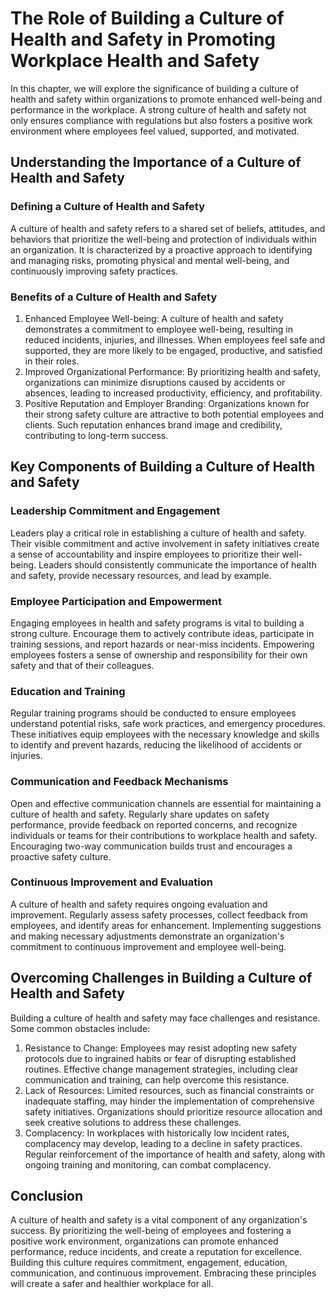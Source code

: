 The Role of Building a Culture of Health and Safety in Promoting Workplace Health and Safety
================================================================================================================================================

In this chapter, we will explore the significance of building a culture of health and safety within organizations to promote enhanced well-being and performance in the workplace. A strong culture of health and safety not only ensures compliance with regulations but also fosters a positive work environment where employees feel valued, supported, and motivated.

Understanding the Importance of a Culture of Health and Safety
--------------------------------------------------------------

### Defining a Culture of Health and Safety

A culture of health and safety refers to a shared set of beliefs, attitudes, and behaviors that prioritize the well-being and protection of individuals within an organization. It is characterized by a proactive approach to identifying and managing risks, promoting physical and mental well-being, and continuously improving safety practices.

### Benefits of a Culture of Health and Safety

1. Enhanced Employee Well-being: A culture of health and safety demonstrates a commitment to employee well-being, resulting in reduced incidents, injuries, and illnesses. When employees feel safe and supported, they are more likely to be engaged, productive, and satisfied in their roles.
2. Improved Organizational Performance: By prioritizing health and safety, organizations can minimize disruptions caused by accidents or absences, leading to increased productivity, efficiency, and profitability.
3. Positive Reputation and Employer Branding: Organizations known for their strong safety culture are attractive to both potential employees and clients. Such reputation enhances brand image and credibility, contributing to long-term success.

Key Components of Building a Culture of Health and Safety
---------------------------------------------------------

### Leadership Commitment and Engagement

Leaders play a critical role in establishing a culture of health and safety. Their visible commitment and active involvement in safety initiatives create a sense of accountability and inspire employees to prioritize their well-being. Leaders should consistently communicate the importance of health and safety, provide necessary resources, and lead by example.

### Employee Participation and Empowerment

Engaging employees in health and safety programs is vital to building a strong culture. Encourage them to actively contribute ideas, participate in training sessions, and report hazards or near-miss incidents. Empowering employees fosters a sense of ownership and responsibility for their own safety and that of their colleagues.

### Education and Training

Regular training programs should be conducted to ensure employees understand potential risks, safe work practices, and emergency procedures. These initiatives equip employees with the necessary knowledge and skills to identify and prevent hazards, reducing the likelihood of accidents or injuries.

### Communication and Feedback Mechanisms

Open and effective communication channels are essential for maintaining a culture of health and safety. Regularly share updates on safety performance, provide feedback on reported concerns, and recognize individuals or teams for their contributions to workplace health and safety. Encouraging two-way communication builds trust and encourages a proactive safety culture.

### Continuous Improvement and Evaluation

A culture of health and safety requires ongoing evaluation and improvement. Regularly assess safety processes, collect feedback from employees, and identify areas for enhancement. Implementing suggestions and making necessary adjustments demonstrate an organization's commitment to continuous improvement and employee well-being.

Overcoming Challenges in Building a Culture of Health and Safety
----------------------------------------------------------------

Building a culture of health and safety may face challenges and resistance. Some common obstacles include:

1. Resistance to Change: Employees may resist adopting new safety protocols due to ingrained habits or fear of disrupting established routines. Effective change management strategies, including clear communication and training, can help overcome this resistance.
2. Lack of Resources: Limited resources, such as financial constraints or inadequate staffing, may hinder the implementation of comprehensive safety initiatives. Organizations should prioritize resource allocation and seek creative solutions to address these challenges.
3. Complacency: In workplaces with historically low incident rates, complacency may develop, leading to a decline in safety practices. Regular reinforcement of the importance of health and safety, along with ongoing training and monitoring, can combat complacency.

Conclusion
----------

A culture of health and safety is a vital component of any organization's success. By prioritizing the well-being of employees and fostering a positive work environment, organizations can promote enhanced performance, reduce incidents, and create a reputation for excellence. Building this culture requires commitment, engagement, education, communication, and continuous improvement. Embracing these principles will create a safer and healthier workplace for all.
